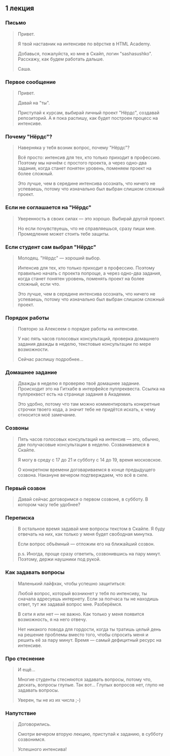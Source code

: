 ## 1 лекция

### Письмо

> Привет.
>
> Я твой наставник на интенсиве по вёрстке в HTML Academy.
>
> Добавься, пожалуйста, ко мне в Скайп, логин "sashasushko". Расскажу, как будем работать дальше.
>
> Саша.

### Первое сообщение

> Привет.
>
> Давай на "ты".
>
> Приступай к курсам, выбирай личный проект "Нёрдс", создавай репозиторий. А я пока распишу, как будет построен процесс на интенсиве.

### Почему "Нёрдс"?

> Наверняка у тебя возник вопрос, почему "Нёрдс"?
>
> Всё просто: интенсив для тех, кто только приходит в профессию. Поэтому мы начнём с простого проекта, а через одно-два задания, когда станет понятен уровень, поменяем проект на более сложный.
>
> Это лучше, чем в середине интенсива осознать, что ничего не успеваешь, потому что изначально был выбран слишком сложный проект.

### Если не соглашается на "Нёрдс"

> Уверенность в своих силах — это хорошо. Выбирай другой проект.
>
> Но если почувствуешь, что не справляешься, сразу пиши мне. Промедление может стоить тебе защиты.

### Если студент сам выбрал "Нёрдс"

> Молодец. "Нёрдс" — хороший выбор.
>
> Интенсив для тех, кто только приходит в профессию. Поэтому правильно начать с проекта попроще, а через одно-два задания, когда станет понятен уровень, поменять проект на более сложный, если что.
>
> Это лучше, чем в середине интенсива осознать, что ничего не успеваешь, потому что изначально был выбран слишком сложный проект.

### Порядок работы

> Повторю за Алексеем о порядке работы на интенсиве.
>
> У нас пять часов голосовых консультаций, проверка домашнего задания дважды в неделю, текстовые консультации по мере возможности.
>
> Сейчас распишу подробнее...

### Домашнее задание

> Дважды в неделю я проверяю твоё домашнее задание. Происходит это на Гитхабе в интерфейсе пуллреквеста. Ссылка на пуллреквест есть на странице задания в Академии.
>
> Это удобно, потому что там можно комментировать конкретные строчки твоего кода, а значит тебе не придётся искать, к чему относится моё замечание.

### Созвоны

> Пять часов голосовых консультаций на интенсив — это, обычно, две получасовые консультации в неделю. Созваниваемся в Скайпе.
>
> Я могу в среду с 17 до 21 и субботу с 14 до 19, время московское.
>
> О конкретном времени договариваемся в конце предыдущего созвона. Накануне вечером подтверждаем, что всё в силе.

### Первый созвон

> Давай сейчас договоримся о первом созвоне, в субботу. В котором часу тебе удобнее?

### Переписка

> В остальное время задавай мне вопросы текстом в Скайпе. Я буду отвечать на них, как только у меня будет свободная минутка.
>
> Если вопрос объёмный — отложим его на ближайший созвон.
>
> p.s. Иногда, проще сразу ответить, созвонившись на пару минут. Поэтому, держи наушники под рукой.

### Как задавать вопросы

> Маленький лайфхак, чтобы успешно защититься:
>
> Любой вопрос, который возникнет у тебя по интенсиву, ты сначала адресуешь интернету. Если за полчаса ты не находишь ответ, тут же задавай вопрос мне. Разберёмся.
>
> В сети я или нет — не важно. Как только у меня появится возможность, я на него отвечу.
>
> Нет никакого повода для гордости, когда ты тратишь целый день на решение проблемы вместо того, чтобы спросить меня и решить её за пару минут. Время — самый дефицитный ресурс на интенсиве.

### Про стеснение

> И ещё...
>
> Многие студенты стесняются задавать вопросы, потому что, дескать, вопросы глупые. Так вот... Глупых вопросов нет, глупо не задавать вопросы.
>
> Уверен, ты не из их числа ;-)

### Напутствие

> Договорились.
>
> Смотри вечером вторую лекцию, приступай к заданию, в субботу созвонимся.
>
> Успешного интенсива!
